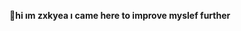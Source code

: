  **👋hi ım zxkyea  ı came here to improve myslef further**
  

<!---
zxkyea/zxkyea is a ✨ special ✨ repository because its `README.md` (this file) appears on your GitHub profile.
You can click the Preview link to take a look at your changes.
--->
